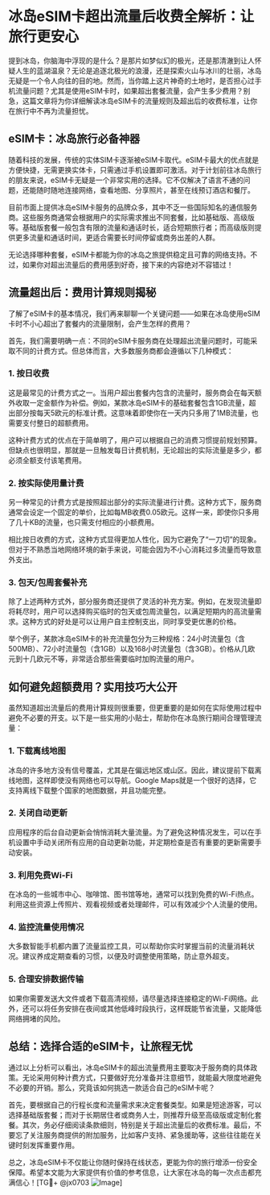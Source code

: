 # 冰岛eSIM卡超出流量后收费全解析：让旅行更安心

提到冰岛，你脑海中浮现的是什么？是那片如梦似幻的极光，还是那清澈到让人怀疑人生的蓝湖温泉？无论是追逐北极光的浪漫，还是探索火山与冰川的壮丽，冰岛无疑是一个令人向往的目的地。然而，当你踏上这片神奇的土地时，是否担心过手机流量问题？尤其是使用eSIM卡时，如果超出套餐流量，会产生多少费用？别急，这篇文章将为你详细解读冰岛eSIM卡的流量规则及超出后的收费标准，让你在旅行中不再为流量担忧。

## eSIM卡：冰岛旅行必备神器

随着科技的发展，传统的实体SIM卡逐渐被eSIM卡取代。eSIM卡最大的优点就是方便快捷，无需更换实体卡，只需通过手机设置即可激活。对于计划前往冰岛旅行的朋友来说，eSIM卡无疑是一个非常实用的选择。它不仅解决了语言不通的问题，还能随时随地连接网络，查看地图、分享照片，甚至在线预订酒店和餐厅。

目前市面上提供冰岛eSIM卡服务的品牌众多，其中不乏一些国际知名的通信服务商。这些服务商通常会根据用户的实际需求推出不同套餐，比如基础版、高级版等。基础版套餐一般包含有限的流量和通话时长，适合短期旅行者；而高级版则提供更多流量和通话时间，更适合需要长时间停留或商务出差的人群。

无论选择哪种套餐，eSIM卡都能为你的冰岛之旅提供稳定且可靠的网络支持。不过，如果你对超出流量后的费用感到好奇，接下来的内容绝对不容错过！

## 流量超出后：费用计算规则揭秘

了解了eSIM卡的基本情况，我们再来聊聊一个关键问题——如果在冰岛使用eSIM卡时不小心超出了套餐内的流量限制，会产生怎样的费用？

首先，我们需要明确一点：不同的eSIM卡服务商在处理超出流量问题时，可能采取不同的计费方式。但总体而言，大多数服务商都会遵循以下几种模式：

### 1. **按日收费**
这是最常见的计费方式之一。当用户超出套餐内包含的流量时，服务商会在每天额外收取一定金额作为补偿。例如，某款冰岛eSIM卡的基础套餐包含1GB流量，超出部分按每天5欧元的标准计费。这意味着即使你在一天内只多用了1MB流量，也需要支付整日的超额费用。

这种计费方式的优点在于简单明了，用户可以根据自己的消费习惯提前规划预算。但缺点也很明显，那就是一旦触发每日计费机制，无论超出的实际流量是多少，都必须全额支付该笔费用。

### 2. **按实际使用量计费**
另一种常见的计费方式是按照超出部分的实际流量进行计费。这种方式下，服务商通常会设定一个固定的单价，比如每MB收费0.05欧元。这样一来，即使你只多用了几十KB的流量，也只需支付相应的小额费用。

相比按日收费的方式，这种方式显得更加人性化，因为它避免了“一刀切”的现象。但对于不熟悉当地网络环境的新手来说，可能会因为不小心消耗过多流量而导致意外支出。

### 3. **包天/包周套餐补充**
除了上述两种方式外，部分服务商还提供了灵活的补充方案。例如，在发现流量即将耗尽时，用户可以选择购买临时的包天或包周流量包，以满足短期内的高流量需求。这种方式的好处是可以让用户自主控制支出，同时享受更优惠的价格。

举个例子，某款冰岛eSIM卡的补充流量包分为三种规格：24小时流量包（含500MB）、72小时流量包（含1GB）以及168小时流量包（含3GB）。价格从几欧元到十几欧元不等，非常适合那些需要临时加购流量的用户。

## 如何避免超额费用？实用技巧大公开

虽然知道超出流量后的费用计算规则很重要，但更重要的是如何在实际使用过程中避免不必要的开支。以下是一些实用的小贴士，帮助你在冰岛旅行期间合理管理流量：

### 1. **下载离线地图**
冰岛的许多地方没有信号覆盖，尤其是在偏远地区或山区。因此，建议提前下载离线地图，这样即使没有网络也可以导航。Google Maps就是一个很好的选择，它支持离线下载整个国家的地图数据，并且功能完整。

### 2. **关闭自动更新**
应用程序的后台自动更新会悄悄消耗大量流量。为了避免这种情况发生，可以在手机设置中手动关闭所有应用的自动更新功能，并定期检查是否有重要的更新需要手动安装。

### 3. **利用免费Wi-Fi**
在冰岛的一些城市中心、咖啡馆、图书馆等地，通常可以找到免费的Wi-Fi热点。利用这些资源上传照片、观看视频或者处理邮件，可以有效减少个人流量的使用。

### 4. **监控流量使用情况**
大多数智能手机都内置了流量监控工具，可以帮助你实时掌握当前的流量消耗状况。建议养成定期查看的习惯，以便及时调整使用策略，防止意外超支。

### 5. **合理安排数据传输**
如果你需要发送大文件或者下载高清视频，请尽量选择连接稳定的Wi-Fi网络。此外，还可以将任务安排在夜间或其他低峰时段执行，这样既能节省流量，又能降低网络拥堵的风险。

## 总结：选择合适的eSIM卡，让旅程无忧

通过以上分析可以看出，冰岛eSIM卡的超出流量费用主要取决于服务商的具体政策。无论采用何种计费方式，只要做好充分准备并注意细节，就能最大限度地避免不必要的开销。那么，究竟该如何挑选一款适合自己的eSIM卡呢？

首先，要根据自己的行程长度和流量需求来决定套餐类型。如果是短途游客，可以选择基础版套餐；而对于长期居住者或商务人士，则推荐升级至高级版或定制化套餐。其次，务必仔细阅读条款细则，特别是关于超出流量后的收费标准。最后，不要忘了关注服务商提供的附加服务，比如客户支持、紧急援助等，这些往往能在关键时刻发挥重要作用。

总之，冰岛eSIM卡不仅能让你随时保持在线状态，更能为你的旅行增添一份安全保障。希望本文能为大家提供有价值的参考信息，让大家在冰岛的每一次点击都充满信心！[TG💪+ @jx0703 ![Image](https://github.com/user-attachments/assets/dbca1d08-cadb-493c-b0ec-ad6f7a83f270)]